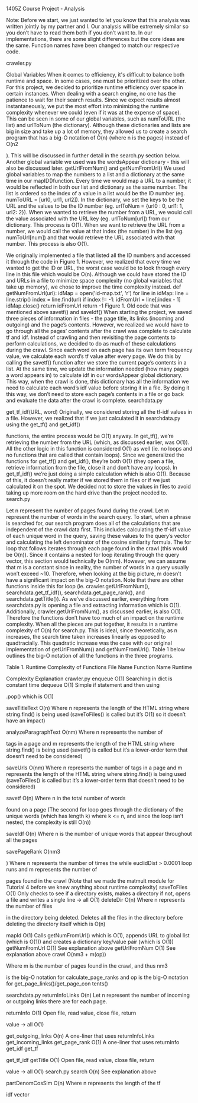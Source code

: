 1405Z Course Project - Analysis

Note: Before we start, we just wanted to let you know that this analysis was written
jointly by my partner and I. Our analysis will be extremely similar so you don’t have to
read them both if you don’t want to. In our implementations, there are some slight
differences but the core ideas are the same. Function names have been changed to
match our respective code.

crawler.py

Global Variables
When it comes to efficiency, it's difficult to balance both runtime and space. In some
cases, one must be prioritized over the other. For this project, we decided to prioritize
runtime efficiency over space in certain instances. When dealing with a search engine,
no one has the patience to wait for their search results. Since we expect results almost
instantaneously, we put the most effort into minimizing the runtime complexity whenever
we could (even if it was at the expense of space). This can be seen in some of our
global variables, such as numToURL (the list) and urlToNum (the dictionary). Although
these dictionaries and lists are big in size and take up a lot of memory, they allowed us
to create a search program that has a big-O notation of O(n) (where n is the pages)
instead of O(n2

). This will be discussed in further detail in the search.py section
below. Another global variable we used was the wordsAppear dictionary - this will also
be discussed later.
getUrlFromNum() and getNumFromUrl()
We used global variables to map the numbers to a list and a dictionary at the same time
in our mapID()function. Every time we would map a URL to a number, it would be
reflected in both our list and dictionary as the same number. The list is ordered so the
index of a value in a list would be the ID number (eg. numToURL = [url0, url1,
url2]). In the dictionary, we set the keys to be the URL and the values to be the ID
number (eg. urlToNum = {url0 : 0, url1: 1, url2: 2}).
When we wanted to retrieve the number from a URL, we would call the value
associated with the URL key (eg. urlToNum[url]) from our dictionary. This process is
O(1).
When we want to retrieve the URL from a number, we would call the value at that index
(the number) in the list (eg. numToUrl[num]) and that would retrieve the URL
associated with that number. This process is also O(1).

We originally implemented a file that listed all the ID numbers and accessed it through
the code in Figure 1. However, we realized that every time we wanted to get the ID or
URL, the worst case would be to look through every line in this file which would be O(n).
Although we could have stored the ID and URLs in a file to minimize space complexity
(no global variables that take up memory), we chose to improve the time complexity
instead.
def getNumFromUrl(url):
idMap = open('id-map.txt', 'r')
for line in idMap:
line = line.strip()
index = line.find(url)
if index != -1:
idFromUrl = line[:index - 1]
idMap.close()
return idFromUrl
return -1
Figure 1. Old code that was mentioned above
savetf() and saveIdf()
When starting the project, we saved three pieces of information in files - the page title,
its links (incoming and outgoing) and the page’s contents. However, we realized we
would have to go through all the pages’ contents after the crawl was complete to
calculate tf and idf. Instead of crawling and then revisiting the page contents to perform
calculations, we decided to do as much of these calculations during the crawl.
Since each word on each page has its own term frequency value, we calculate each
word’s tf value after every page. We do this by calling the savetf() function after we
store the current page’s contents in a list. At the same time, we update the information
needed (how many pages a word appears in) to calculate idf in our wordsAppear
global dictionary. This way, when the crawl is done, this dictionary has all the
information we need to calculate each word’s idf value before storing it in a file. By
doing it this way, we don’t need to store each page’s contents in a file or go back and
evaluate the data after the crawl is complete.
searchdata.py

get_tf_idf(URL, word)
Originally, we considered storing all the tf-idf values in a file. However, we realized that if
we just calculated it in searchdata.py using the get_tf() and get_idf()

functions, the entire process would be O(1) anyway. In get_tf(), we’re retrieving the
number from the URL (which, as discussed earlier, was O(1)). All the other logic in this
function is considered O(1) as well (ie. no loops and no functions that are called that
contain loops). Since we generalized the functions for get_tf() and get_idf(),
they’re both O(1) (they open a file, retrieve information from the file, close it and don’t
have any loops). In get_tf_idf() we’re just doing a simple calculation which is also
O(1). Because of this, it doesn’t really matter if we stored them in files or if we just
calculated it on the spot. We decided not to store the values in files to avoid taking up
more room on the hard drive than the project needed to.
search.py

Let n represent the number of pages found during the crawl. Let m represent the
number of words in the search query.
To start, when a phrase is searched for, our search program does all of the calculations
that are independent of the crawl data first. This includes calculating the tf-idf value of
each unique word in the query, saving these values to the query’s vector and calculating
the left denominator of the cosine similarity formula.
The for loop that follows iterates through each page found in the crawl (this would be
O(n)). Since it contains a nested for loop iterating through the query vector, this section
would technically be O(nm). However, we can assume that m is a constant since in
reality, the number of words in a query usually won’t exceed ~10. Therefore, when
looking at the big picture, m doesn’t have a significant impact on the big-O notation.
Note that there are other functions inside this for loop (ie.
crawler.getUrlFromNum(), searchdata.get_tf_idf(),
searchdata.get_page_rank(), and searchdata.getTitle()). As we’ve
discussed earlier, everything from searchdata.py is opening a file and extracting
information which is O(1). Additionally, crawler.getUrlFromNum(), as discussed
earlier, is also O(1). Therefore the functions don’t have too much of an impact on the
runtime complexity.
When all the pieces are put together, it results in a runtime complexity of O(n) for
search.py. This is ideal, since theoretically, as n increases, the search time taken
increases linearly as opposed to quadtracially. This quadratic increase was the case
with our original implementation of getUrlFromNum() and getNumFromUrl().
Table 1 below outlines the big-O notation of all the functions in the three programs.

Table 1. Runtime Complexity of Functions
File Name Function Name Runtime

Complexity Explanation
crawler.py enqueue O(1) Searching in dict is constant time
dequeue O(1) Simple if statement and then using

.pop() which is O(1)

saveTitleText O(n) Where n represents the length of the
HTML string where string.find() is being
used
(saveToFiles() is called but it’s O(1)
so it doesn’t have an impact)

analyzeParagraphText O(nm) Where n represents the number of <p>
tags in a page and m represents the
length of the HTML string where
string.find() is being used
(savetf() is called but it’s a
lower-order term that doesn’t need to be
considered)

saveUrls O(nm) Where n represents the number of <a>
tags in a page and m represents the
length of the HTML string where
string.find() is being used
(saveToFiles() is called but it’s a
lower-order term that doesn’t need to be
considered)

savetf O(n) Where n in the total number of words

found on a page
(The second for loop goes through the
dictionary of the unique words (which
has length k) where k <= n, and since
the loop isn’t nested, the complexity is
still O(n))

saveIdf O(n) Where n is the number of unique words
that appear throughout all the pages

savePageRank O(nm3

) Where n represents the number of
times the while euclidDist > 0.0001 loop
runs and m represents the number of

pages found in the crawl
(Note that we made the matmult
module for Tutorial 4 before we knew
anything about runtime complexity)
saveToFiles O(1) Only checks to see if a directory exists,
makes a directory if not, opens a file
and writes a single line → all O(1)
deleteDir O(n) Where n represents the number of files

in the directory being deleted.
Deletes all the files in the directory
before deleting the directory itself which
is O(n)

mapId O(1) Calls getNumFromUrl() which is
O(1), appends URL to global list (which
is O(1)) and creates a dictionary
key/value pair (which is O(1))
getNumFromUrl O(1) See explanation above
getUrlFromNum O(1) See explanation above
crawl O(nm3 +
m(op))

Where m is the number of pages found
in the crawl, and thus nm3

is the big-O
notation for calculate_page_ranks
and op is the big-O notation for
get_page_links()/get_page_con
tents()

searchdata.py returnInfoLinks O(n) Let n represent the number of incoming
or outgoing links there are for each
page.

returnInfo O(1) Open file, read value, close file, return

value → all O(1)

get_outgoing_links O(n) A one-liner that uses returnInfoLinks
get_incoming_links
get_page_rank O(1) A one-liner that uses returnInfo
get_idf
get_tf

get_tf_idf
getTitle O(1) Open file, read value, close file, return

value → all O(1)
search.py search O(n) See explanation above

partDenomCosSim O(n) Where n represents the length of the tf

idf vector